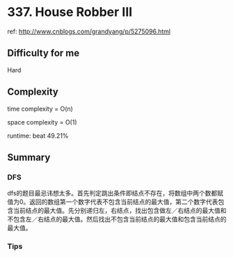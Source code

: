 # 337. House Robber III

ref: http://www.cnblogs.com/grandyang/p/5275096.html

## Difficulty for me

Hard

## Complexity
time complexity = O(n)

space complexity = O(1)

runtime: beat 49.21%

## Summary
### DFS

dfs的题目最忌讳想太多。首先判定跳出条件即结点不存在，将数组中两个数都赋值为0。返回的数组第一个数字代表不包含当前结点的最大值，第二个数字代表包含当前结点的最大值。先分别递归左，右结点，找出包含做左／右结点的最大值和不包含左／右结点的最大值。然后找出不包含当前结点的最大值和包含当前结点的最大值。

### Tips

